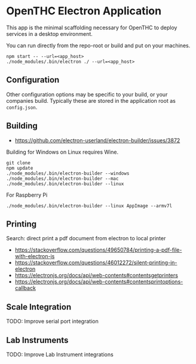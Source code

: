 # OpenTHC Electron Application

This app is the minimal scaffolding necessary for OpenTHC to deploy services in a desktop environment.

You can run directly from the repo-root or build and put on your machines.

    npm start -- --url=<app_host>
    ./node_modules/.bin/electron ./ --url=<app_host>

## Configuration

Other configuration options may be specific to your build, or your companies build.
Typically these are stored in the application root as `config.json`.


## Building

* https://github.com/electron-userland/electron-builder/issues/3872

Building for Windows on Linux requires Wine.

    git clone
    npm update
    ./node_modules/.bin/electron-builder --windows
    ./node_modules/.bin/electron-builder --mac
    ./node_modules/.bin/electron-builder --linux

For Raspberry Pi

    ./node_modules/.bin/electron-builder --linux AppImage --armv7l


## Printing

Search: direct print a pdf document from electron to local printer

* https://stackoverflow.com/questions/49650784/printing-a-pdf-file-with-electron-js
* https://stackoverflow.com/questions/46012272/silent-printing-in-electron
* https://electronjs.org/docs/api/web-contents#contentsgetprinters
* https://electronjs.org/docs/api/web-contents#contentsprintoptions-callback


## Scale Integration

TODO: Improve serial port integration


## Lab Instruments

TODO: Improve Lab Instrument integrations
